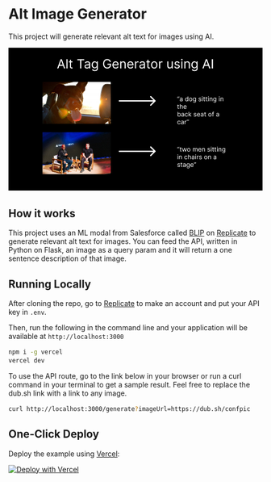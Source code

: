 # Alt Image Generator

This project will generate relevant alt text for images using AI.

![Alt Image Generator](public/ogimage2.png)

## How it works

This project uses an ML modal from Salesforce called [BLIP](https://github.com/salesforce/BLIP) on [Replicate](https://replicate.com/) to generate relevant alt text for images. You can feed the API, written in Python on Flask, an image as a query param and it will return a one sentence description of that image.

## Running Locally

After cloning the repo, go to [Replicate](https://replicate.com/) to make an account and put your API key in `.env`.

Then, run the following in the command line and your application will be available at `http://localhost:3000`

```bash
npm i -g vercel
vercel dev
```

To use the API route, go to the link below in your browser or run a curl command in your terminal to get a sample result. Feel free to replace the dub.sh link with a link to any image.

```bash
curl http://localhost:3000/generate?imageUrl=https://dub.sh/confpic
```

## One-Click Deploy

Deploy the example using [Vercel](https://vercel.com?utm_source=github&utm_medium=readme&utm_campaign=vercel-examples):

[![Deploy with Vercel](https://vercel.com/button)](https://vercel.com/new/clone?repository-url=https%3A%2F%2Fgithub.com%2Fvercel%2Fexamples%2Ftree%2Fmain%2Fpython%2FgenerateAltTags)
